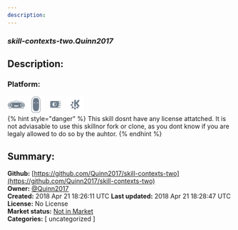 ```yaml
---
description: 
---
```


### _skill-contexts-two.Quinn2017_  
## Description:  
  
  
  
### Platform:  
 ![Mark I](../.gitbook/assets/mark-1-icon.png)  ![Mark II](../.gitbook/assets/mark-2-icon.png)  ![Picroft](../.gitbook/assets/picroft-icon.png)  ![plasmoid](../.gitbook/assets/kde.png)   
{% hint style="danger" %}
This skill dosnt have any license attatched. It is not adviasable to use this skillnor fork or clone, as you dont know if you are legaly allowed to do so by the auhtor.
{% endhint %}
  
## Summary:  
**Github:** [https://github.com/Quinn2017/skill-contexts-two](https://github.com/Quinn2017/skill-contexts-two)  
**Owner:** [@Quinn2017](https://github.com/Quinn2017)  
**Created:** 2018 Apr 21 18:26:11 UTC  **Last updated:** 2018 Apr 21 18:28:47 UTC  
**License:** No License  
**Market status:** [Not in Market](https://market.mycroft.ai/skill/)  
**Categories:** [ uncategorized ]   
